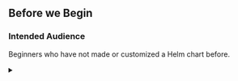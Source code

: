 
<!-- Speaker script:
In this workshop, we are going to create a Helm chart to manage a service. We'll start with a very basic service, then wrap it in a helm chart.
-->

## Before we Begin

### Intended Audience

Beginners who have not made or customized a Helm chart before.

<!-- Speaker script:
A note about the intended audience, so you don't get bored.

This workshop is intended for people who are new to Helm and want to learn how a minimal helm chart goes together. If you are already familiar with Helm, if you've ever customized a helm template, you might find more value in a different session. I will definitely not be offended if anyone leaves.
-->

<details><summary></summary>

### What is Helm?

<!-- Speaker script:
Helm is a package manager for Kubernetes. It helps you manage Kubernetes applications. Like npm for node.js, or pip for Python, or apt for Debian/Ubuntu, Helm is a package manager, but for the Kubernetes platform. It's a command line tool that you can use to install, upgrade, and remove applications on Kubernetes clusters.

It's also a templating engine that you can use to create reusable templates for Kubernetes resources. Helm charts are packages of pre-configured Kubernetes resources, making it easy to manage and deploy applications on Kubernetes clusters. Helm charts are the recommended way to package and deploy applications on Kubernetes.
-->

Helm is a package manager for Kubernetes.

<details><summary></summary>


# The Environment

Inspect Kubernetes environment.

<!-- Speaker script:
Let's take a look at the environment we'll be working in.
-->

<details><summary></summary>

## Kubernetes

Inspect the Kubernetes cluster.


### Cluster Nodes

List the nodes available in the cluster:

<!-- Speaker script:
An aside on the pronunciation of the Kubernetes command line tool.

I've heard it pronounced "kube control" and "kube cuddle", or kube-c-t-l. But at a local devops meetup, someone suggested the "worst reasonable pronunciation" as ku-bectl, saying it's fun to watch peoples' faces as you say it. It is indeed fun. I've been using that ever since, and I think you should try it too.
-->


```bash
kubectl get nodes
```{{exec}}

<!-- Speaker script:
The Kubernetes cluster is running on a single node.
-->

<details><summary></summary>


### What's running right now?

Pods running in the cluster across all namespaces:

```bash
kubectl get pods --all-namespaces
```{{exec}}
<!-- Speaker script:
This is a minimal demo environment so there is not much running here, but is fully functional and we can use it to demonstrate Helm.
-->

<details><summary></summary>

## Helm

Verify helm is installed and running.

### Helm Version

Get the version of Helm installed:

```bash
helm version
```{{exec}}

<!-- Speaker script:
We can see that Helm is installed and configured to use the Kubernetes cluster.
<details><summary></summary>
-->

### Helm Releases

List the Helm releases installed in the cluster:

```bash
helm ls --all-namespaces
```{{exec}}

<!-- Speaker script:
None yet. This is the basic environment we'll be working in. Now let's put an application on this cluster.
-->